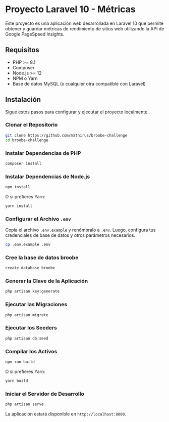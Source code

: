 
# Proyecto Laravel 10 - Métricas

Este proyecto es una aplicación web desarrollada en Laravel 10 que permite obtener y guardar métricas de rendimiento de sitios web utilizando la API de Google PageSpeed Insights.

## Requisitos

- PHP >= 8.1
- Composer
- Node.js >= 12
- NPM o Yarn
- Base de datos MySQL (o cualquier otra compatible con Laravel)

## Instalación

Sigue estos pasos para configurar y ejecutar el proyecto localmente.

### Clonar el Repositorio

```bash
git clone https://github.com/mathirus/broobe-challenge
cd broobe-challenge
```

### Instalar Dependencias de PHP

```bash
composer install
```

### Instalar Dependencias de Node.js

```bash
npm install
```

O si prefieres Yarn:

```bash
yarn install
```

### Configurar el Archivo `.env`

Copia el archivo `.env.example` y renómbralo a `.env`. Luego, configura tus credenciales de base de datos y otros parámetros necesarios.

```bash
cp .env.example .env
```


### Cree la base de datos broobe

```bash
create database broobe
```


### Generar la Clave de la Aplicación

```bash
php artisan key:generate
```

### Ejecutar las Migraciones

```bash
php artisan migrate
```

### Ejecutar los Seeders

```bash
php artisan db:seed
```


### Compilar los Activos

```bash
npm run build
```

O si prefieres Yarn:

```bash
yarn build
```

### Iniciar el Servidor de Desarrollo

```bash
php artisan serve
```

La aplicación estará disponible en `http://localhost:8000`.

